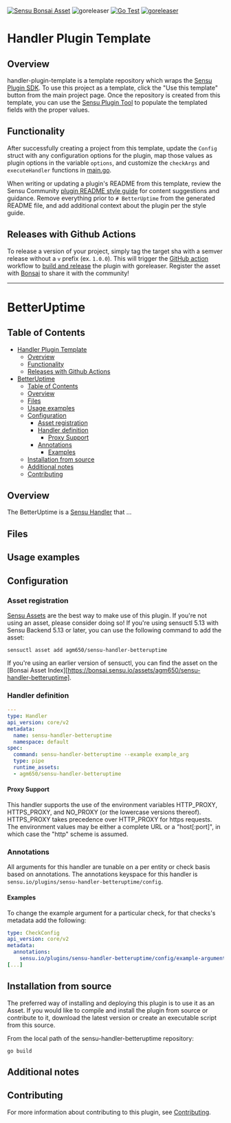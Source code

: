 [![Sensu Bonsai Asset](https://img.shields.io/badge/Bonsai-Download%20Me-brightgreen.svg?colorB=89C967&logo=sensu)](https://bonsai.sensu.io/assets/agm650/sensu-handler-betteruptime)
![goreleaser](https://github.com/agm650/sensu-handler-betteruptime/workflows/goreleaser/badge.svg)
[![Go Test](https://github.com/agm650/sensu-handler-betteruptime/workflows/Go%20Test/badge.svg)](https://github.com/agm650/sensu-handler-betteruptime/actions?query=workflow%3A%22Go+Test%22)
[![goreleaser](https://github.com/agm650/sensu-handler-betteruptime/workflows/goreleaser/badge.svg)](https://github.com/agm650/sensu-handler-betteruptime/actions?query=workflow%3Agoreleaser)

# Handler Plugin Template

## Overview
handler-plugin-template is a template repository which wraps the [Sensu Plugin SDK][2].
To use this project as a template, click the "Use this template" button from the main project page.
Once the repository is created from this template, you can use the [Sensu Plugin Tool][9] to
populate the templated fields with the proper values.

## Functionality

After successfully creating a project from this template, update the `Config` struct with any
configuration options for the plugin, map those values as plugin options in the variable `options`,
and customize the `checkArgs` and `executeHandler` functions in [main.go][7].

When writing or updating a plugin's README from this template, review the Sensu Community
[plugin README style guide][3] for content suggestions and guidance. Remove everything
prior to `# BetterUptime` from the generated README file, and add additional context about the
plugin per the style guide.

## Releases with Github Actions

To release a version of your project, simply tag the target sha with a semver release without a `v`
prefix (ex. `1.0.0`). This will trigger the [GitHub action][5] workflow to [build and release][4]
the plugin with goreleaser. Register the asset with [Bonsai][8] to share it with the community!

***

# BetterUptime

## Table of Contents
- [Handler Plugin Template](#handler-plugin-template)
  - [Overview](#overview)
  - [Functionality](#functionality)
  - [Releases with Github Actions](#releases-with-github-actions)
- [BetterUptime](#betteruptime)
  - [Table of Contents](#table-of-contents)
  - [Overview](#overview-1)
  - [Files](#files)
  - [Usage examples](#usage-examples)
  - [Configuration](#configuration)
    - [Asset registration](#asset-registration)
    - [Handler definition](#handler-definition)
      - [Proxy Support](#proxy-support)
    - [Annotations](#annotations)
      - [Examples](#examples)
  - [Installation from source](#installation-from-source)
  - [Additional notes](#additional-notes)
  - [Contributing](#contributing)

## Overview

The BetterUptime is a [Sensu Handler][6] that ...

## Files

## Usage examples

## Configuration

### Asset registration

[Sensu Assets][10] are the best way to make use of this plugin. If you're not using an asset, please
consider doing so! If you're using sensuctl 5.13 with Sensu Backend 5.13 or later, you can use the
following command to add the asset:

```
sensuctl asset add agm650/sensu-handler-betteruptime
```

If you're using an earlier version of sensuctl, you can find the asset on the [Bonsai Asset Index][https://bonsai.sensu.io/assets/agm650/sensu-handler-betteruptime].

### Handler definition

```yml
---
type: Handler
api_version: core/v2
metadata:
  name: sensu-handler-betteruptime
  namespace: default
spec:
  command: sensu-handler-betteruptime --example example_arg
  type: pipe
  runtime_assets:
  - agm650/sensu-handler-betteruptime
```

#### Proxy Support

This handler supports the use of the environment variables HTTP_PROXY,
HTTPS_PROXY, and NO_PROXY (or the lowercase versions thereof). HTTPS_PROXY takes
precedence over HTTP_PROXY for https requests.  The environment values may be
either a complete URL or a "host[:port]", in which case the "http" scheme is assumed.

### Annotations

All arguments for this handler are tunable on a per entity or check basis based on annotations.  The
annotations keyspace for this handler is `sensu.io/plugins/sensu-handler-betteruptime/config`.

#### Examples

To change the example argument for a particular check, for that checks's metadata add the following:

```yml
type: CheckConfig
api_version: core/v2
metadata:
  annotations:
    sensu.io/plugins/sensu-handler-betteruptime/config/example-argument: "Example change"
[...]
```

## Installation from source

The preferred way of installing and deploying this plugin is to use it as an Asset. If you would
like to compile and install the plugin from source or contribute to it, download the latest version
or create an executable script from this source.

From the local path of the sensu-handler-betteruptime repository:

```
go build
```

## Additional notes

## Contributing

For more information about contributing to this plugin, see [Contributing][1].

[1]: https://github.com/sensu/sensu-go/blob/master/CONTRIBUTING.md
[2]: https://github.com/sensu/sensu-plugin-sdk
[3]: https://github.com/sensu-plugins/community/blob/master/PLUGIN_STYLEGUIDE.md
[4]: https://github.com/sensu-community/handler-plugin-template/blob/master/.github/workflows/release.yml
[5]: https://github.com/sensu-community/handler-plugin-template/actions
[6]: https://docs.sensu.io/sensu-go/latest/reference/handlers/
[7]: https://github.com/sensu-community/handler-plugin-template/blob/master/main.go
[8]: https://bonsai.sensu.io/
[9]: https://github.com/sensu-community/sensu-plugin-tool
[10]: https://docs.sensu.io/sensu-go/latest/reference/assets/
